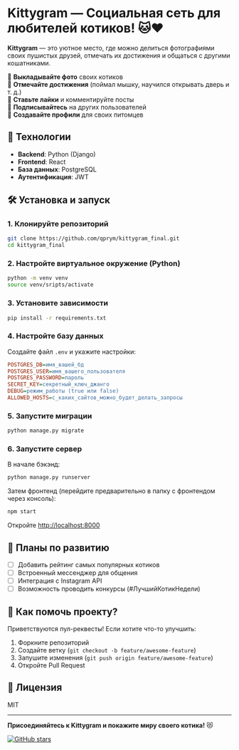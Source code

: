 # **Kittygram — Социальная сеть для любителей котиков!** 🐱❤️  

**Kittygram** — это уютное место, где можно делиться фотографиями своих пушистых друзей, отмечать их достижения и общаться с другими кошатниками.  

🔹 **Выкладывайте фото** своих котиков  
🔹 **Отмечайте достижения** (поймал мышку, научился открывать дверь и т. д.)  
🔹 **Ставьте лайки** и комментируйте посты  
🔹 **Подписывайтесь** на других пользователей  
🔹 **Создавайте профили** для своих питомцев  

## **🚀 Технологии**  
- **Backend**: Python (Django)  
- **Frontend**: React
- **База данных**: PostgreSQL  
- **Аутентификация**: JWT

## **🛠 Установка и запуск**  

### **1. Клонируйте репозиторий**  
```bash
git clone https://github.com/qprym/kittygram_final.git
cd kittygram_final
```

### **2. Настройте виртуальное окружение (Python)**  
```bash
python -m venv venv
source venv/sripts/activate
```

### **3. Установите зависимости**  
```bash
pip install -r requirements.txt
```

### **4. Настройте базу данных**  
Создайте файл `.env` и укажите настройки:  
```ini
POSTGRES_DB=имя_вашей_бд
POSTGRES_USER=имя_вашего_пользователя
POSTGRES_PASSWORD=пароль
SECRET_KEY=секретный_ключ_джанго
DEBUG=режим_работы (true или false)
ALLOWED_HOSTS=с_каких_сайтов_можно_будет_делать_запросы
```

### **5. Запустите миграции**  
```bash
python manage.py migrate
```

### **6. Запустите сервер**  
В начале бэкэнд:
```bash
python manage.py runserver
```
Затем фронтенд (перейдите предварительно в папку с фронтендом через консоль):
```bash
npm start
```

Откройте [http://localhost:8000](http://localhost:8000)   

## **📌 Планы по развитию**  
- [ ] Добавить рейтинг самых популярных котиков  
- [ ] Встроенный мессенджер для общения  
- [ ] Интеграция с Instagram API  
- [ ] Возможность проводить конкурсы (#ЛучшийКотикНедели)  

## **🤝 Как помочь проекту?**  
Приветствуются пул-реквесты! Если хотите что-то улучшить:  
1. Форкните репозиторий  
2. Создайте ветку (`git checkout -b feature/awesome-feature`)  
3. Запушите изменения (`git push origin feature/awesome-feature`)  
4. Откройте Pull Request  

## **📜 Лицензия**  
MIT  

---  
**Присоединяйтесь к Kittygram и покажите миру своего котика!** 😻  

[![GitHub stars](https://img.shields.io/github/stars/qprym/kittygram_final?style=social)](https://github.com/qprym/kittygram_final)  